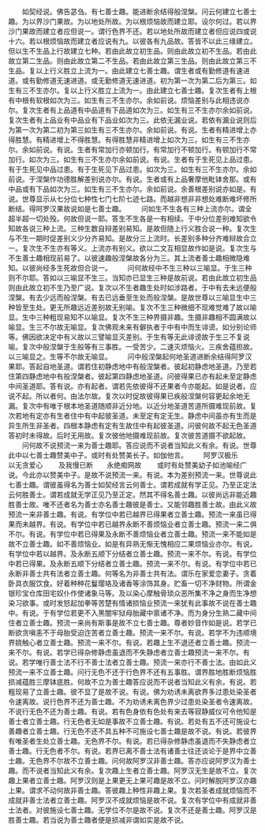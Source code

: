 <!-- { "loadSidebar": true } -->
　　如契经说。佛告苾刍。有七善士趣。能进断余结得般涅槃。问云何建立七善士趣。为以界沙门果故。为以地处所故。为以根烦恼故而建立耶。设尔何过。若以界沙门果故而建立者应但说一。谓行色界不还。若以地处所故而建立者但应说四或说十六。若以根烦恼故而建立者应说有九。以彼各有九品故。答皆不以此三缘建立。但以生不生品上行故建立七种。若由此故立初生品。则由此故立初不生品。若由此故立第二生品。则由此故立第二不生品。若由此故立第三生品。则由此故立第三不生品。复以上行义胜立上流为一。由此建立七善士趣。谓生者或有勤修道有速进道。或有勤修道无速进道。或无勤修道无速进道。初为第一次为第二后为第三。如生有三不生亦尔。复以上行义胜立上流为一。由此建立七善士趣。复次生者有上根有中根有软根如次为三。如生有三不生亦尔。余如前说。烦恼差别与此相违说亦尔。复次生者有上品道有中品道有下品道如次为三。如生有三不生亦尔余如前说。复次生者有上品业有中品业有下品业如次为三。此依无漏业说。若依有漏业说则后为第一次为第二初为第三如生有三不生亦尔。余如前说。有说。生者有精进增上亦得胜慧。有精进增上不得胜慧。有得胜慧非精进增上如次为三。如生有三不生亦尔。余如前说。有说。生者有常加行亦顿加行。有常加行不顿加行。有顿加行不常加行。如次为三。如生有三不生亦尔余如前说。有说。生者有于生死见上品过患。有于生死见中品过患。有于生死见下品过患。如次为三。如生有三不生亦尔。余如前说。于涅槃作功德胜解差别说亦尔。有说。生者或有上品奢摩他毗钵舍那。或有中品或有下品如次为三。如生有三不生亦尔。余如前说。余善根差别说亦如是。有说。世尊显示从七分位七种性七门七阶七迹七路。而越非想非非想处难断难坏修所断结。得阿罗汉果故说如是七善士趣。
　　问如生不生各有三种上流亦尔。谓全超半超一切处殁。何故但说一耶。答生不生各是一有相续。于中分位差别难知欲令知故各说三种上流。三种生数自辩差别易知。是故但随上行义胜合说一种。复次生与不生一期时促差别义少分齐易知。是故分三上流时。长差别多种分齐难辩故合立一。复次生不生亦有等义。上流亦有别义。欲以二文互相显故作如是说。复次生与不生善士趣相现前易了。以彼速趣般涅槃故各分为三。其上流者善士趣相微隐难知。以彼尚经多生死故但合说一。
　　问何故经中不生三种以三喻显。于生三种则不尔耶。答如以三喻显不生三。当知亦已显生三种是故前说。若由此故立初生品则由此故立初不生乃至广说。复次以不生者趣生处时如涉路者。于中有去未远便般涅槃。有去少远而般涅槃。有去已远垂至生处而般涅槃。是故世尊以三喻显生中三种皆至生处。更无所趣远近差别故无别喻。复次不生三种微细不现难觉难了故以喻显。生中三种粗现易知不以喻显。复次不生三种界摄非趣。生摄非趣相不圆满故以喻显。生三不尔故无喻显。复次佛观未来有僻执者于中有中而生诽谤。如分别论师等。佛因欲决定中有义故以三譬喻显灭差别。于生有等无此诽谤故于生三不复说喻。复次中般涅槃于生般等有三事胜。一受苦少。二速灭烦恼火。三疾舍蕴担故。以三喻显之。生等不尔故无喻显。
　　问中般涅槃起何地圣道进断余结得阿罗汉果耶。答起自地圣道。谓若住初静虑地中有般涅槃者。彼起初静虑地圣道。乃至若住第四静虑地中有般涅槃者。彼起第四静虑地圣道。问彼得果已亦有起未至定静虑中间圣道耶。答有说。亦有起者。谓若先依彼得不还果者今亦能起。如是说者。应说不起。所以者何。由法尔故。复次以时促故彼得果已疾般涅槃何容更起余地无漏。复次中有唯于根本地圣道随顺非近分地。以近分地圣道苦道所摄难现前故。复次若地有定亦有生者住中有中起彼圣道。未至定有定无生。静虑中间虽亦有生而是异生所生非圣者。四根本静虑有定有生故住中有起彼圣道。问彼何故不起无色圣道答初时未得故。后时无用故。复次彼他地摄难现前故。复次彼苦道摄不欲起故。
　　问何故不说预流一来为善士趣耶。答应说而不说者当知此义有余。有说。世尊此中以七善士趣赞美中子。或时有处赞美长子。如伽他言。
　　阿罗汉极乐　　以无贪爱心
　　及我慢已断　　永绝痴网故
　　或时有处赞美幼子如池喻经广说。今此亦以赞美中子。是故不说预流一来。有说。本为差别预流一来。世尊说此七善士趣。谓彼虽得名为善士如契经言云何善士。谓若成就有学正见。乃至正定法云何胜善士。谓若成就无学正见乃至正定。然其不得名善士趣。以彼尚远非能近趣胜善士故。唯不还者名为善士亦名善士趣彼是善士。又能邻趣胜善士故。由此义故预流一来非善士趣。有说。有学位中若已越界已得果者立善士趣。预流一来虽已得果而未越界。有说。有学位中若已越界永断不善烦恼业者立善士趣。预流一来二俱不尔。有说。有学位中若已得果及永断不善烦恼业者立善士趣。预流一来不能如是故不立善士趣。如不善烦恼业。如是有异熟无惭无愧相应二果烦恼业亦尔。有说。有学位中若以越界。及永断五顺下分结者立善士趣。预流一来不尔。有说。有学位中若已得果。及永断五顺下分结者立善士趣。预流一来不尔。有说。有学位中若已永断非善士共有法者立善士趣。何等名为非善士共有法。谓乐在家爱恋妻子。贪着卧具衣服饮食。好着种种花鬘璎珞及诸香等涂饰其身。贮畜一切不净财物。所谓金银珍宝仓库田宅奴仆作使诸象马等。及以染心摩触骨琐众恶所集不净之身而生净想染习欲事。或时发怒起加拳等苦楚有情诸损恼业预流一来犹有此事故不说在善士趣中。有说。于有学位若更不入黑闇牢狱母胎藏中禀诸不净。而为身分生熟二藏中间住者立善士趣。预流一来尚有斯事是故不立七善士趣。尊者妙音作如是说。若学已断欲贪嗔恚不于母胎受迫迮苦者立善士趣。预流一来不尔。有说。若学不为违顺境界娆触心者立善士趣。预流一来不尔。有说。若趣上生不退还者立善士趣。预流一来不尔。有说。若学已得杂修静虑虽退而不失静虑者立善士趣预流一来不尔。有说。若学唯行善士法不行不善士法者立善士趣。预流一来亦行不善士法。由如此义预流一来不立善士趣。问行无色不还于行色界不还有五事胜。谓界胜地胜断烦恼胜损减蕴胜三摩钵底胜。何故不立为善士趣答应说而不说者当知此义有余。有说。若粗现易了立善士趣。彼不显了是故不说。有说。佛为劝诱未离欲界多过患处染圣者令速离故。说行色界不还为善士趣。不为劝诱未离色界少过患处染圣者令速离故。不说行无色不还为善士趣。有说。若有色身依有色处有来去等寂静威仪可令他知是善士者立善士趣。行无色者无如是事故不立善士趣。有说。若处有五不还可施设七善趣者立善士趣。行无色不还不具五种不可施设七善士趣是故不说。有说。若彼界有唯圣者生处立善士趣。无色界不尔。有说。若已得杂修静虑虽退而不失静虑者立善士趣。行无色者不尔。有说。若界已离不善士法有诸善士往还谈论于是界中立善士趣。无色界不尔故不立善士趣。问何故阿罗汉非善士趣。答亦应说阿罗汉为善士趣。而不说者当知此义有余。复次趣上生者立善士趣。阿罗汉无生是故不立。复次趣上果者立善士趣。阿罗汉则是上果更无上果可趣是故不立。问时解脱阿罗汉亦趣上果。谓求不动何故非善士趣。答彼趣上种性非趣上果。复次若圣者成就烦恼而不成就非善士法者立善士趣。阿罗汉不成就烦恼是故不说。复次有学位中有成就非善士法者。对彼施设七善士趣。无学位不尔是故不说。复次不还是善士趣。阿罗汉是胜善士趣。若当说为善士趣者便是损减非谓如实是故不说。
